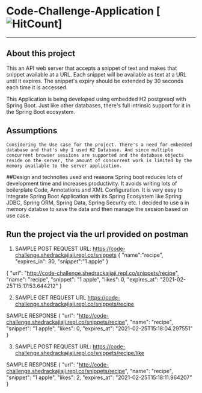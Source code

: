 # Code-Challenge-Application [![HitCount](https://code-challenge.shedrackaji.repl.co)]


<hr>

## About this project
This an API web server that accepts a snippet of text and makes that snippet
available at a URL. Each snippet will be available as text at a URL until it
expires. The snippet's expiry should be extended by 30 seconds each time it is accessed.

This Application is being developed using embedded H2 postgresql with Spring Boot. Just like other databases, there's full intrinsic support for it in the Spring Boot ecosystem.

 

## Assumptions 
	Considering the Use case for the project. There's a need for embedded database and that's why I used H2 Database. And since multiple concurrent browser sessions are supported and the database objects reside on the server, the amount of concurrent work is limited by the memory available to the server application.


##Design and technolies used and reasons
	Spring boot reduces lots of development time and increases productivity. It avoids writing lots of boilerplate Code, Annotations and XML Configuration. It is very easy to integrate Spring Boot Application with its Spring Ecosystem like Spring JDBC, Spring ORM, Spring Data, Spring Security etc.
	I decided to use a in memory databse to save the data and then manage the session based on use case.
	

## Run the project via the url provided on postman



1. SAMPLE POST REQUEST
URL: https://code-challenge.shedrackajiaji.repl.co/snippets 
{
"name":"recipe", 
"expires_in": 30, 
"snippet":"1 apple"
}


{
    "url": "http://code-challenge.shedrackajiaji.repl.co/snippets/recipe",
    "name": "recipe",
    "snippet": "1 apple",
    "likes": 0,
    "expires_at": "2021-02-25T15:17:53.644212"
}

2. SAMPLE GET REQUEST
URL https://code-challenge.shedrackajiaji.repl.co/snippets/recipe


SAMPLE RESPONSE
{
    "url": "http://code-challenge.shedrackajiaji.repl.co/snippets/recipe",
    "name": "recipe",
    "snippet": "1 apple",
    "likes": 0,
    "expires_at": "2021-02-25T15:18:04.297551"
}


3. SAMPLE POST REQUEST
URL: https://code-challenge.shedrackajiaji.repl.co/snippets/recipe/like

SAMPLE RESPONSE
{
    "url": "http://code-challenge.shedrackajiaji.repl.co/snippets/recipe",
    "name": "recipe",
    "snippet": "1 apple",
    "likes": 2,
    "expires_at": "2021-02-25T15:18:11.964207"
} 
